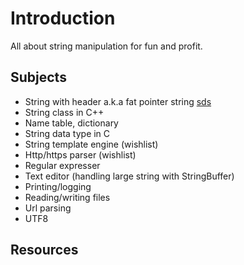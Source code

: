 # Introduction
All about string manipulation for fun and profit.

## Subjects
- String with header a.k.a fat pointer string [sds](https://github.com/antirez/sds)
- String class in C++
- Name table, dictionary
- String data type in C
- String template engine (wishlist)
- Http/https parser (wishlist)
- Regular expresser
- Text editor (handling large string with StringBuffer)
- Printing/logging
- Reading/writing files
- Url parsing
- UTF8

## Resources